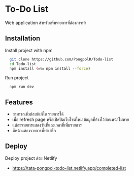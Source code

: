 # To-Do List

Web application สำหรับเพิ่มรายการที่ต้องการทำ

## Installation

Install project with npm

```bash
  git clone https://github.com/PongpolR/Todo-list
  cd Todo-list
  npm install (หรือ npm install --force)
```

Run project

```bash
  npm run dev
```

## Features

- สามารถเพิ่ม/ลบ/แก้ไข รายการได้
- เมื่อ refresh page หรือเปิดปิดเว็บไซต์ใหม่ ข้อมูลที่ค้างไว้ก่อนหน้าไม่หาย
- แต่ละรายการแสดงวันที่และเวลาที่เพิ่มรายการ
- มีหน้าแสดงรายการที่ทำเสร็จ

## Deploy

Deploy project ด้วย Netlify

- https://tata-pongpol-todo-list.netlify.app/completed-list

